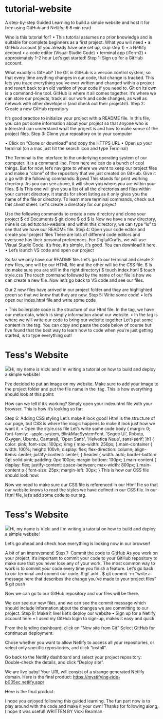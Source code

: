 # tutorial-website
A step-by-step Guided Learning to build a simple website and host it for free using GitHub and Netlify.
6·8 min read


 
Who is this tutorial for?
•	This tutorial assumes no prior knowledge and is suitable for complete beginners as a first project.
What you will need
•	a GitHub account (if you already have one set up, skip step 1)
•	a Netlify account
•	a code editor (Visual Studio Code)
•	terminal app (iTerm2)
•	approximately 1–2 hour
Let’s get started!
Step 1: Sign up for a GitHub account.

 
What exactly is GitHub? The Git in GitHub is a version control system, so that every time anything changes in our code, that change is tracked. This lets you trace everything you’ve ever written and changed within a project and revert back to an old version of your code if you need to. Git on its own is a command-line tool. GitHub is where it all comes together. It’s where we can store our projects, track all our work and code changes, as well as network with other developers (and check out their projects!).
Step 2: Create a new GitHub repository

 
It’s good practice to initialize your project with a README file. In this file, you can put some information about your project so that anyone who is interested can understand what the project is and how to make sense of the project files.
Step 3: Clone your repository on to your computer

 
•	Click on “Clone or download” and copy the HTTPS URL
•	Open up your terminal (on a mac just hit the search icon and type Terminal)

 
The Terminal is the interface to the underlying operating system of our computer. It is a command line. From here we can do a bunch of cool things. But for now, let’s navigate to where we want to keep our project files and make a “clone” of the repository that we just created on GitHub.
Give it a go with the following commands:
$ pwd
This stands for print working directory. As you can see above, it will show you where you are within your files.
$ ls
This one will give you a list of all the directories and files within your current directory. It stands for short listing as it only gives you the name of the file or directory.
To learn more terminal commands, check out this cheat sheet.
Let's create a directory for our project

 
Use the following commands to create a new directory and clone your project
$ cd Documents
$ git clone <HTTPS URL from your GitHub repository>
$ cd <name of your project repository>
$ ls
Now we have a new directory, mine is called tutorial-website, and within this directory, we can type “ls” to see that we have our README file.
Step 4: Open your code editor and create your project files
There are lots of different code editors and everyone has their personal preferences. For DigitalCrafts, we will use Visual Studio Code. It’s free, it’s simple, it’s good. You can download it here.
•	Let’s launch VS code and open our project
 
So far we only have our README file. Let’s go to our terminal and create 2 new files, one will be our HTML file and the other will be the CSS file.
$ ls (to make sure you are still in the right directory)
$ touch index.html
$ touch style.css
The touch command followed by the name of our file is how we can create a new file. Now let’s go back to VS code and see our files.

 
Our 2 new files have arrived in our project folder and they are highlighted green so that we know that they are new.
Step 5: Write some code!
•	let’s open our index.html file and write some code
<!DOCTYPE html>
<html>
<head>
  <title>Tutorial Website</title>
</head>
<body></body>
</html>
•	This boilerplate code is the structure of our Html file. In the <head> tag, we have our meta-data, which is simply information about our website.
•	In the <body> tag is where we will write our code to bring our website together
Let’s put some content in the <body> tag.
You can copy and paste the code below of course but I’ve found that the best way to learn how to code when you’re just getting started, is to type everything out!
<!DOCTYPE html>
<html>
<head>
  <title>Tutorial Website</title>
</head>
<body>
  <div class="main-container">
    <div class="header">
      <h1>Tess's Website</h1>
    </div>
    <div class="main-content">
      <img src="portrait-drawing.png"
      <p>Hi, my name is Vicki and I'm writing a tutorial on how to build and deploy a simple website!</p>
    </div>
</div></body>
</html>
I’ve decided to put an image on my website. Make sure to add your image to the project folder and put the file name in the <img> tag.
This is how everything should look at this point:

 
How can we tell if it’s working? Simply open your index.html file with your browser.
This is how it’s looking so far:

 
Step 6: Adding CSS styling
Let’s make it look good! Html is the structure of our page, but CSS is where the magic happens to make it look just how we want it.
•	Open the style.css file
Let’s write some code
body {
  margin: 0;
  font-family: -apple-system, BlinkMacSystemFont,
  'Segoe UI', Roboto, Oxygen, Ubuntu, Cantarell,
  'Open Sans', 'Helvetica Neue', sans-serif;
}h1 {
  color: pink;
  font-size: 100px;
}img {
  max-width: 250px;
}.main-container {
  width: 100%;
  height: 100vh;
  display: flex;
  flex-direction: column;
  align-items: center;
  justify-content: center;
}.header {
  width: auto;
  border-bottom: 3pt solid pink;
  padding: 0px 100px;
  margin-bottom: 100px;
}.main-content {
  display: flex;
  justify-content: space-between;
  max-width: 800px;
}.main-content p {
  font-size: 25px;
  margin-left: 30px;
}
This is how our CSS file should look now:

 
Now we need to make sure our CSS file is referenced in our Html file so that our website knows to read the styles we have defined in our CSS file.
In our Html file, let’s add some code to our <head> tag.
<!DOCTYPE html>
<html>
<head>
  <title>Tutorial Website</title>
  <link rel="stylesheet" type="text/css" href="style.css">
</head>
<body>
  <div class="main-container">
    <div class="header">
      <h1>Tess's Website</h1>
    </div>
    <div class="main-content">
      <img src="portrait-drawing.png"
      <p>Hi, my name is Vicki and I'm writing a tutorial on how to build and deploy a simple website!</p>
    </div>
</div></body>
</html>
Let’s go ahead and check how everything is looking now in our browser!
 
A bit of an improvement!
Step 7: Commit the code to GitHub
As you work on your project, it’s important to commit your code to your GitHub repository to make sure that you never lose any of your work. The most common way to work is to commit your code every time you finish a feature.
Let’s go back to our terminal and commit our code.
$ git add .
$ git commit -m "write a message here that describes the change you've made to your project files"
$ git push

 
Now we can go to our GitHub repository and our files will be there.

 
We can see our new files, and we can see the commit message which should include information about the changes we are committing to our project.
Step 8: Make it live! Let’s deploy our website
•	Sign up for a Netlify account here
•	I used my GitHub login to sign-up, makes it easy and quick

 
From the landing dashboard, click on “New site from Git”
Select GitHub for continuous deployment.

Chose whether you want to allow Netlify to access all your repositories, or select only specific repositories, and click “install”.

 
Go back to the Netlify dashboard and select your project repository:
Double-check the details, and click “Deploy site”.
 
We are live baby!
Your URL will consist of a strange generated Netlify domain. Here is the final product: https://mystifying-ride-b035ec.netlify.app/

 
Here is the final product:

 
I hope you enjoyed following this guided learning. The fun part now is to play around with the code and make it your own!
Thanks for following along, I hope it was useful!
WRITTEN BY
Vicki Bealman


